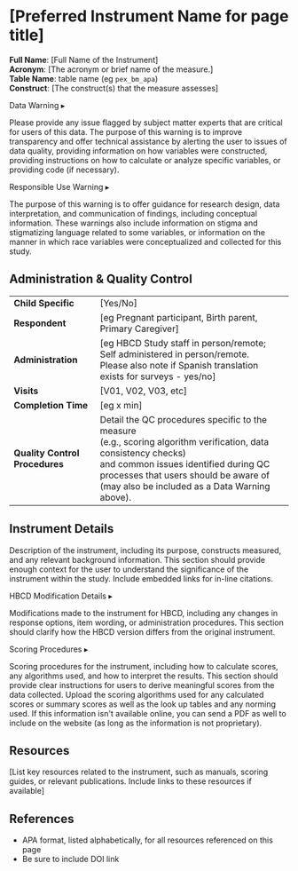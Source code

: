 # [Preferred Instrument Name for page title]

**Full Name**: [Full Name of the Instrument]           
**Acronym**: [The acronym or brief name of the measure.]     
**Table Name**: table name (eg `pex_bm_apa`)       
**Construct**: [The construct(s) that the measure assesses]

<div id="warning" class="warning-banner" onclick="toggleCollapse(this)">
  <span class="emoji"><i class="fas fa-exclamation-triangle"></i></span>
  <span class="text-with-link">
  <span class="text">Data Warning</span>
  <a class="anchor-link" href="#warning" title="Copy link">
  <i class="fa-solid fa-link"></i>
  </a>
  </span>
  <span class="arrow">▸</span>
</div>
<div class="warning-collapsible-content">
<p>Please provide any issue flagged by subject matter experts that are critical for users of this data. The purpose of this warning is to improve transparency and offer technical assistance by alerting the user to issues of data quality, providing information on how variables were constructed, providing instructions on how to calculate or analyze specific variables, or providing code (if necessary).</p> 
</div>

<div id="alert" class="alert-banner" onclick="toggleCollapse(this)">
  <span class="emoji"><i class="fas fa-exclamation-triangle"></i></span>
  <span class="text-with-link">
  <span class="text">Responsible Use Warning</span>
  <a class="anchor-link" href="#alert" title="Copy link">
  <i class="fa-solid fa-link"></i>
  </a>
  </span>
  <span class="arrow">▸</span>
</div>
<div class="alert-collapsible-content">
<p>The purpose of this warning is to offer guidance for research design, data interpretation, and communication of findings, including conceptual information. These warnings also include information on stigma and stigmatizing language related to some variables, or information on the manner in which race variables were conceptualized and collected for this study.</p>
</div>

## Administration & Quality Control

<table class="table-no-vertical-lines" style="width: 100%; border-collapse: collapse; table-layout: fixed;">
<tbody>
<tr><td><b>Child Specific</b></td>
<td>[Yes/No]</td></tr>
<tr><td><b>Respondent</b></td>
<td>[eg Pregnant participant, Birth parent, Primary Caregiver]</td></tr>
<tr><td><b>Administration</b></td>
<td style="word-wrap: break-word; white-space: normal;">[eg HBCD Study staff in person/remote; Self administered in person/remote.<br>Please also note if Spanish translation exists for surveys - yes/no]</td></tr>
<tr><td><b>Visits</b></td>
<td>[V01, V02, V03, etc]</td></tr>
<tr><td><b>Completion Time</b></td>
<td>[eg x min]</td></tr>
<tr><td><b>Quality Control Procedures</b></td>
<td style="word-wrap: break-word; white-space: normal;">Detail the QC procedures specific to the measure<br>
(e.g., scoring algorithm verification, data consistency checks)<br>
and common issues identified during QC processes that users should be aware of (may also be included as a Data Warning above).</td></tr>      
</tbody>
</table>

## Instrument Details

Description of the instrument, including its purpose, constructs measured, and any relevant background information. This section should provide enough context for the user to understand the significance of the instrument within the study. Include embedded links for in-line citations.

<div id="hbcd-mod" class="table-banner" onclick="toggleCollapse(this)">
  <span class="text-with-link">
  <span class="text">HBCD Modification Details</span>
  <a class="anchor-link" href="#hbcd-mod" title="Copy link">
  <i class="fa-solid fa-link"></i>
  </a>
  </span>
  <span class="arrow">▸</span>
</div>
<div class="collapsible-content">
<p>Modifications made to the instrument for HBCD, including any changes in response options, item wording, or administration procedures. This section should clarify how the HBCD version differs from the original instrument.</p>
</div>

<div id="scoring" class="table-banner" onclick="toggleCollapse(this)">
  <span class="text-with-link">
  <span class="text">Scoring Procedures</span>
  <a class="anchor-link" href="#scoring" title="Copy link">
  <i class="fa-solid fa-link"></i>
  </a>
  </span>
  <span class="arrow">▸</span>
</div>
<div class="collapsible-content">
<p>Scoring procedures for the instrument, including how to calculate scores, any algorithms used, and how to interpret the results. This section should provide clear instructions for users to derive meaningful scores from the data collected. Upload the scoring algorithms used for any calculated scores or summary scores as well as the look up tables and any norming used. If this information isn't available online, you can send a PDF as well to include on the website (as long as the information is not proprietary).</p>
</div>

## Resources

[List key resources related to the instrument, such as manuals, scoring guides, or relevant publications. Include links to these resources if available]

## References

- APA format, listed alphabetically, for all resources referenced on this page
- Be sure to include DOI link